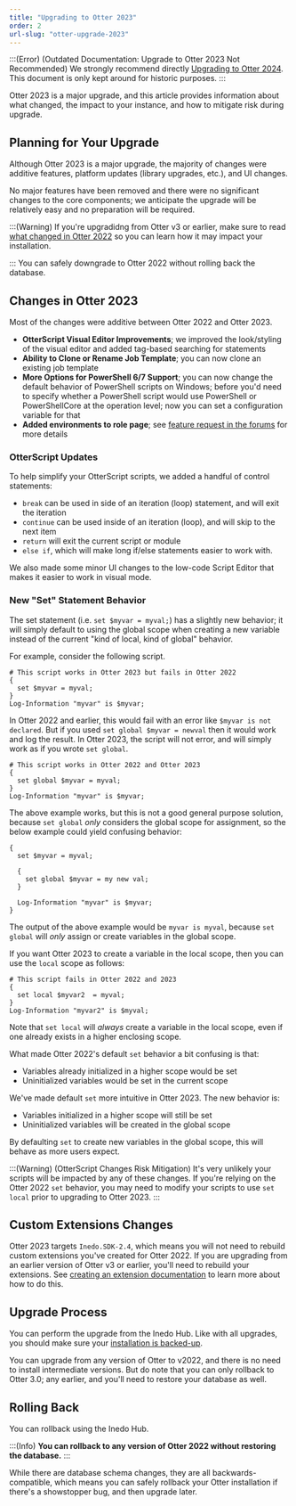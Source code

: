 ```yaml
---
title: "Upgrading to Otter 2023"
order: 2
url-slug: "otter-upgrade-2023"
---
```


:::(Error) (Outdated Documentation: Upgrade to Otter 2023 Not Recommended)
We strongly recommend directly [Upgrading to Otter 2024](/docs/otter-upgrade-2024). This document is only kept around for historic purposes.
:::

Otter 2023 is a major upgrade, and this article provides information about what changed, the impact to your instance, and how to mitigate risk during upgrade.

## Planning for Your Upgrade

Although Otter 2023 is a major upgrade,  the majority of changes were additive features, platform updates (library upgrades, etc.), and UI changes. 

No major features have been removed and there were no significant changes to the core components; we anticipate the upgrade will be relatively easy and no preparation will be required. 

:::(Warning)
If you're upgradidng from Otter v3 or earlier, make sure to read [what changed in Otter 2022](/docs/otter-upgrade-2022) so you can learn how it may impact your installation.

:::
You can safely downgrade to Otter 2022 without rolling back the database.

## Changes in Otter 2023

Most of the changes were additive between Otter 2022 and Otter 2023.

* **OtterScript Visual Editor Improvements**; we improved the look/styling of the visual editor and added tag-based searching for statements
* **Ability to Clone or Rename Job Template**; you can now clone an existing job template
* **More Options for PowerShell 6/7 Support**; you can now change the default behavior of PowerShell scripts on Windows; before you'd need to specify whether a PowerShell script would use PowerShell or PowerShellCore at the operation level; now you can set a configuration variable for that
* **Added environments to role page**; see [feature request in the forums](https://forums.inedo.com/topic/3926) for more details

### OtterScript Updates
To help simplify your OtterScript scripts, we added a handful of control statements:
* `break` can be used in side of an iteration (loop) statement, and will exit the iteration
* `continue` can be used inside of an iteration (loop), and will skip to the next item
* `return` will exit  the current script or module
* `else if`, which will make long if/else statements easier to work with.

We also made some minor UI changes to the low-code Script Editor that makes it easier to work in visual mode.

### New "Set" Statement Behavior
The set statement (i.e. `set $myvar = myval;`) has a slightly new behavior; it will simply default to using the global scope when creating a new variable instead of the current "kind of local, kind of global" behavior.

For example, consider the following script.
```
# This script works in Otter 2023 but fails in Otter 2022
{
  set $myvar = myval;
}
Log-Information "myvar" is $myvar;
```

In Otter 2022 and earlier, this would fail with an error like `$myvar is not declared`. But if you used `set global $myvar = newval`  then it would work and log the result. In Otter 2023, the script will not error, and will simply work as if you wrote `set global`.

```
# This script works in Otter 2022 and Otter 2023
{
  set global $myvar = myval;
}
Log-Information "myvar" is $myvar;
```

The above example works, but this is not a good general purpose solution, because `set global` *only* considers the global scope for assignment, so the below example could yield confusing behavior:
```
{
  set $myvar = myval;
  
  {
    set global $myvar = my new val;
  }

  Log-Information "myvar" is $myvar;
}
```
The output of the above example would be `myvar is myval`, because `set global` will _only_ assign or create variables in the global scope.

If you want Otter 2023 to create a variable in the local scope, then you can use the `local` scope as follows:
```
# This script fails in Otter 2022 and 2023
{
  set local $myvar2  = myval;
}
Log-Information "myvar2" is $myval;
```
Note that `set local` will _always_ create a variable in the local scope, even if one already exists in a higher enclosing scope.

What made Otter 2022's default `set` behavior a bit confusing is that:
* Variables already initialized in a higher scope would be set
* Uninitialized variables would be set in the current scope

We've made default `set` more intuitive in Otter 2023. The new behavior is:
* Variables initialized in a higher scope will still be set
* Uninitialized variables will be created in the global scope

By defaulting `set` to create new variables in the global scope, this will behave as more users expect.

:::(Warning) (OtterScript Changes Risk Mitigation)
It's very unlikely your scripts will be impacted by any of these changes. If you're relying on the Otter 2022 `set` behavior, you may need to modify your scripts to use `set local` prior to upgrading to Otter 2023.
:::


## Custom Extensions Changes
Otter 2023 targets `Inedo.SDK-2.4`, which means you will not need to rebuild custom extensions you've created for Otter 2022. If you are upgrading from an earlier version of Otter v3 or earlier, you'll need to rebuild your extensions.  See [creating an extension documentation](/docs/inedosdk/extending-inedo-tools-using-the-sdk/inedosdk-extending-creating) to learn more about how to do this.


## Upgrade Process
You can perform the upgrade from the Inedo Hub. Like with all upgrades, you should make sure your [installation is backed-up](/docs/installation/backing-up-restoring).

You can upgrade from any version of Otter to v2022, and there is no need to install intermediate versions. But do note that you can only rollback to Otter 3.0; any earlier, and you'll need to restore your database as well.


## Rolling Back

You can rollback using the Inedo Hub.

:::(Info)
**You can rollback to any version of Otter 2022 without restoring the database.**
:::

While there are database schema changes, they are all backwards-compatible, which means you can safely rollback your Otter installation if there's a showstopper bug, and then upgrade later.
